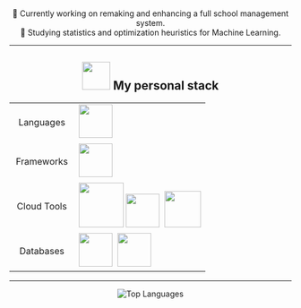 <div align="center">
    <p>
        <br>🔭 Currently working on remaking and enhancing a full school management system.
        <br>🌱 Studying statistics and optimization heuristics for Machine Learning.
    </p>
</div>

---

<div align="center">
    <h2><img src="https://cdn.jsdelivr.net/gh/devicons/devicon/icons/linux/linux-original.svg" height="50"/> My personal stack</h2>
    <table>
        <tr>
            <td align="center" width="100">Languages</td>
            <td>
                <img src="https://cdn.jsdelivr.net/gh/devicons/devicon/icons/python/python-original.svg" height="60" />&nbsp;
                <!-- <img src="https://cdn.jsdelivr.net/gh/devicons/devicon@latest/icons/go/go-original.svg" height="60" /> -->
            </td>
        </tr>
        <tr>
            <td align="center" width="100">Frameworks</td>
            <td>
                <img src="https://cdn.jsdelivr.net/gh/devicons/devicon/icons/svelte/svelte-original.svg" height="60" />&nbsp;
                <!-- <img src="https://cdn.jsdelivr.net/gh/devicons/devicon@latest/icons/pytorch/pytorch-original.svg" height="60"/>&nbsp; -->
            </td>
        </tr>
        <tr>
            <td align="center" width="100">Cloud Tools</td>
            <td>
                <img src="https://cdn.jsdelivr.net/gh/devicons/devicon@latest/icons/docker/docker-original.svg" height="80"/>
                <img src="https://cdn.jsdelivr.net/gh/devicons/devicon@latest/icons/kubernetes/kubernetes-original.svg" height="60"/>&nbsp;
                <img src="https://cdn.jsdelivr.net/gh/devicons/devicon@latest/icons/googlecloud/googlecloud-original.svg" height=65 />
                <!-- <img src="https://cdn.jsdelivr.net/gh/devicons/devicon@latest/icons/terraform/terraform-original.svg" height="60"/> -->
            </td>
        </tr>
        <tr>
            <td align="center" width="100">Databases</td>
            <td>
                <img src="https://cdn.jsdelivr.net/gh/devicons/devicon/icons/postgresql/postgresql-original.svg" height="60" />&nbsp;
                <img src="https://cdn.jsdelivr.net/gh/devicons/devicon/icons/redis/redis-original.svg" height="60"/>
            </td>
        </tr>
    </table>
</div>

---

<div align="center">
    <img src="https://github-readme-stats.vercel.app/api/top-langs/?username=DanteDeLordran&theme=tokyonight&hide_border=false&include_all_commits=false&count_private=false&layout=donut-vertical" alt="Top Languages"/>
</div>

